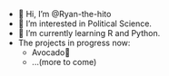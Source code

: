 - 👋 Hi, I’m @Ryan-the-hito
- 👀 I’m interested in Political Science.
- 🌱 I’m currently learning R and Python.
- The projects in progress now:
  -  Avocado🥑
  -  ...(more to come)

<!---
Ryan-the-hito/Ryan-the-hito is a ✨ special ✨ repository because its `README.md` (this file) appears on your GitHub profile.
You can click the Preview link to take a look at your changes.
--->
